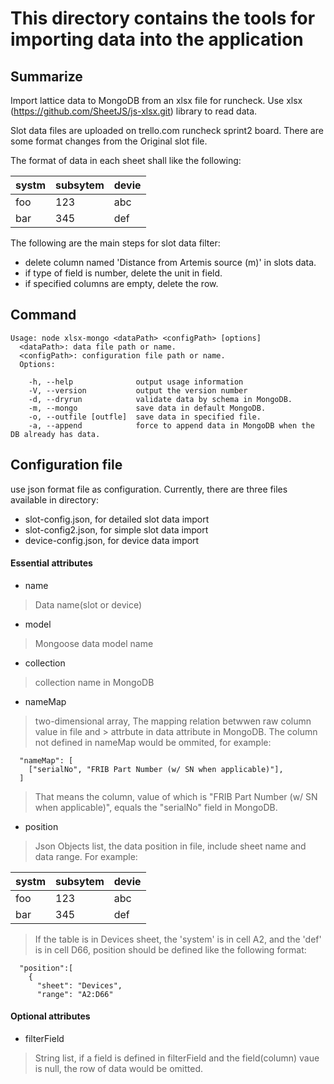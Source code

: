 # This directory contains the tools for importing data into the application
## Summarize
Import lattice data to MongoDB from an xlsx file for runcheck.  Use xlsx (https://github.com/SheetJS/js-xlsx.git) library to read data.

Slot data files are uploaded on trello.com runcheck sprint2 board. There are some format changes from the Original slot file.

The  format of data in each sheet shall like the following:

| systm         |subsytem          | devie         |
| ------------- | ---------------- | ------------- |
| foo           | 123              | abc           |
| bar           | 345              | def           |

The following are the main steps for slot data filter:
  - delete column named 'Distance from Artemis source (m)' in slots data.
  - if type of field is number, delete the unit in field.
  - if specified columns are empty, delete the row.

## Command
```
Usage: node xlsx-mongo <dataPath> <configPath> [options]
  <dataPath>: data file path or name.
  <configPath>: configuration file path or name.
  Options:

    -h, --help              output usage information
    -V, --version           output the version number
    -d, --dryrun            validate data by schema in MongoDB.
    -m, --mongo             save data in default MongoDB.
    -o, --outfile [outfle]  save data in specified file.
    -a, --append            force to append data in MongoDB when the DB already has data.
```
## Configuration file
use json format file as configuration. Currently, there are three files available in directory:

*  slot-config.json, for detailed slot data import
*  slot-config2.json, for simple slot data import
*  device-config.json, for device data import

#### Essential attributes
* name
> Data name(slot or device)
* model
> Mongoose data model name
* collection
> collection name in MongoDB
* nameMap
> two-dimensional array, The mapping relation betwwen raw column value in file and > attrbute in data attribute in MongoDB. The column not defined in nameMap would be ommited, for example:
```
  "nameMap": [
    ["serialNo", "FRIB Part Number (w/ SN when applicable)"],
  ]
```
> That means the column, value of which is "FRIB Part Number (w/ SN when applicable)", equals the "serialNo" field in MongoDB.
* position
> Json Objects list, the data position in file, include sheet name and data range. For example:

| systm         |subsytem          | devie         |
| ------------- | ---------------- | ------------- |
| foo           | 123              | abc           |
| bar           | 345              | def           |

> If the table is in Devices sheet, the 'system' is in cell A2, and the 'def' is in cell D66, position should be defined like the following format:
```
  "position":[
    {
      "sheet": "Devices",
      "range": "A2:D66"
```
#### Optional  attributes
* filterField
> String list, if a field is defined in filterField and the field(column) vaue is null, the row of data would be omitted.